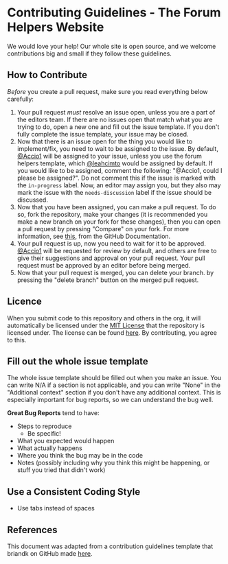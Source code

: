 # Contributing Guidelines - The Forum Helpers Website

We would love your help! Our whole site is open source, and we welcome contributions big and small if they follow these guidelines.

## How to Contribute

*Before* you create a pull request, make sure you read everything below carefully:

1. Your pull request *must* resolve an issue open, unless you are a part of the editors team. If there are no issues open that match what you are trying to do, open a new one and fill out the issue template. If you don't fully complete the issue template, your issue may be closed.
2. Now that there is an issue open for the thing you would like to implement/fix, you need to wait to be assigned to the issue. By default, [@Accio1](https://github.com/Accio1/) will be assigned to your issue, unless you use the forum helpers template, which [@leahcimto](https://github.com/leahcimto/) would be assigned by default. If you would like to be assigned, comment the following: "@Accio1, could I please be assigned?". Do not comment this if the issue is marked with the `in-progress` label. Now, an editor may assign you, but they also may mark the issue with the `needs-discussion` label if the issue should be discussed.
3. Now that you have been assigned, you can make a pull request. To do so, fork the repository, make your changes (it is recommended you make a new branch on your fork for these changes), then you can open a pull request by pressing "Compare" on your fork. For more information, see [this](https://docs.github.com/en/github/collaborating-with-pull-requests/proposing-changes-to-your-work-with-pull-requests/creating-a-pull-request-from-a-fork), from the GitHub Documentation.
4. Your pull request is up, now you need to wait for it to be approved. [@Accio1](https://github.com/Accio1/) will be requested for review by default, and others are free to give their suggestions and approval on your pull request. Your pull request must be approved by an editor before being merged.
5. Now that your pull request is merged, you can delete your branch. by pressing the "delete branch" button on the merged pull request.



## Licence
When you submit code to this repository and others in the org, it will automatically be licensed under the [MIT License](http://choosealicense.com/licenses/mit/) that the repository is licensed under. The license can be found [here](https://github.com/theforumhelpers/theforumhelpers.github.io/blob/master/LICENSE). By contributing, you agree to this.


## Fill out the whole issue template
The whole issue template should be filled out when you make an issue. You can write N/A if a section is not applicable, and you can write "None" in the "Additional context" section if you don't have any additional context. This is especially important for bug reports, so we can understand the bug well.

**Great Bug Reports** tend to have:

- Steps to reproduce
  - Be specific!
- What you expected would happen
- What actually happens
- Where you think the bug may be in the code
- Notes (possibly including why you think this might be happening, or stuff you tried that didn't work)

## Use a Consistent Coding Style
* Use tabs instead of spaces


## References
This document was adapted from a contribution guidelines template that briandk on GitHub made [here](https://gist.github.com/briandk/3d2e8b3ec8daf5a27a62).